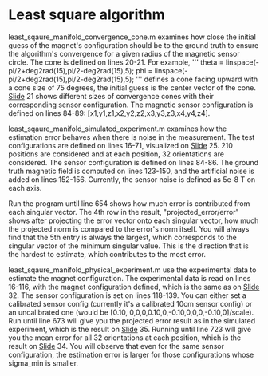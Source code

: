 # Least square algorithm

least_sqaure_manifold_convergence_cone.m examines how close the initial guess of the magnet's configuration should be to the ground truth to ensure the algorithm's convergence for a given radius of the magnetic sensor circle. The cone is defined on lines 20-21. For example,
'''
theta = linspace(-pi/2+deg2rad(15),pi/2-deg2rad(15),5);
phi = linspace(-pi/2+deg2rad(15),pi/2-deg2rad(15),5);
'''
defines a cone facing upward with a cone size of 75 degrees, the initial guess is the center vector of the cone. [Slide](https://github.com/XiaoweiLinXL/M.Sc.-thesis/blob/main/Document/Submission/MTpresentation_Xiaowei%20Lin.pdf)
 21 shows different sizes of convergence cones with their corresponding sensor configuration. The magnetic sensor configuration is defined on lines 84-89: [x1,y1,z1,x2,y2,z2,x3,y3,z3,x4,y4,z4].

least_sqaure_manifold_simulated_experiment.m examines how the estimation error behaves when there is noise in the measurement. The test configurations are defined on lines 16-71, visualized on [Slide](https://github.com/XiaoweiLinXL/M.Sc.-thesis/blob/main/Document/Submission/MTpresentation_Xiaowei%20Lin.pdf) 25. 210 positions are considered and at each position, 32 orientations are considered. The sensor configuration is defined on lines 84-86. The ground truth magnetic field is computed on lines 123-150, and the artificial noise is added on lines 152-156. Currently, the sensor noise is defined as 5e-8 T on each axis.

Run the program until line 654 shows how much error is contributed from each singular vector. The 4th row in the result, "projected_error/error" shows after projecting the error vector onto each singular vector, how much the projected norm is compared to the error's norm itself. You will always find that the 5th entry is always the largest, which corresponds to the singular vector of the minimum singular value. This is the direction that is the hardest to estimate, which contributes to the most error.

least_sqaure_manifold_physical_experiment.m use the experimental data to estimate the magnet configuration. The experimental data is read on lines 16-116, with the magnet configuration defined, which is the same as on [Slide](https://github.com/XiaoweiLinXL/M.Sc.-thesis/blob/main/Document/Submission/MTpresentation_Xiaowei%20Lin.pdf) 32. The sensor configuration is set on lines 118-139. You can either set a calibrated sensor config (currently it's a calibrated 10cm sensor config) or an uncalibrated one (would be [0.10, 0,0,0,0.10,0,-0.10,0,0,0,-0.10,0]/scale). Run until line 673 will give you the projected error result as in the simulated experiment, which is the result on [Slide](https://github.com/XiaoweiLinXL/M.Sc.-thesis/blob/main/Document/Submission/MTpresentation_Xiaowei%20Lin.pdf) 35. Running until line 723 will give you the mean error for all 32 orientations at each position, which is the result on [Slide](https://github.com/XiaoweiLinXL/M.Sc.-thesis/blob/main/Document/Submission/MTpresentation_Xiaowei%20Lin.pdf) 34. You will observe that even for the same sensor configuration, the estimation error is larger for those configurations whose sigma_min is smaller.
